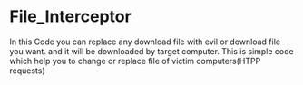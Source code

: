 # File_Interceptor

In this Code you can replace any download file with evil or download file you want.
and it will be downloaded by target computer.
This is  simple code which help you to change or replace file of victim computers(HTPP requests)
